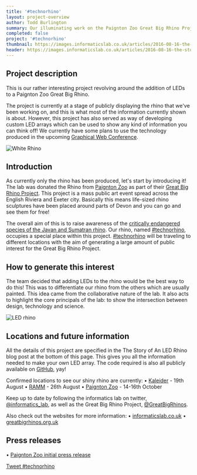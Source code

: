 ```yaml
---
title: '#technorhino'
layout: project-overview
author: Todd Burlington
summary: Our illuminating work on the Paignton Zoo Great Big Rhino Project.
completed: false
project: '#technorhino'
thumbnail: https://images.informaticslab.co.uk/articles/2016-08-16-the-story-of-an-led-rhino/rainbow.JPG
header: https://images.informaticslab.co.uk/articles/2016-08-16-the-story-of-an-led-rhino/header.JPG
---
```

## Project description
This is our rather interesting project revolving around the addition of LEDs to a Paignton Zoo Great Big Rhino.

The project is currently at a stage of publicly displaying the rhino that we've been working on, and this is what most of the information currently shown is about. However, this project has also served as way of developing custom LED arrays which can be used to show any kind of information you can think off! We currently have some plans to use the technology produced in the upcoming [Graphical Web Conference](http://2016.graphicalweb.org).

![White Rhino](https://images.informaticslab.co.uk/articles/2016-08-16-the-story-of-an-led-rhino/white.jpg)

## Introduction
As currently only the rhino has been produced, let's start by introducing it! The lab was donated the Rhino from [Paignton Zoo](http://www.paigntonzoo.org.uk) as part of their [Great Big Rhino Project](http://www.greatbigrhinos.org.uk). This project is a mass public art event spread across the English Riviera and Exeter city. Basically this means life-sized rhino sculptures have been placed around parts of Devon and you can go and see them for free!

The overall aim of this is to raise awareness of the [critically endangered species of the Javan and Sumatran rhino](http://www.greatbigrhinos.org.uk/supporting-conservation). Our rhino, named [#technorhino][#Technorhino], occupies a special place within this project. [#technorhino][#Technorhino] will be traveling to different locations with the aim of generating a large amount of public interest for the Great Big Rhino Project.

## How to generate this interest
The team decided that adding LEDs to the rhino would be the best way to do this! This was to differentiate our rhino from the others which are usually painted. This idea came from the collaborative nature of the lab. It also acts to highlight the core principals of the lab: to show the intersection between design, technology and science.

![LED rhino](https://images.informaticslab.co.uk/articles/2016-08-16-the-story-of-an-led-rhino/disco.gif)

## Locations and future information
All the details of this project are specified in the The Story of An LED Rhino blog post at the bottom of this page. This gives you all the information needed to make your own LED array. The code required is also all publicly available on [GitHub](https://github.com/met-office-lab/molab-rhino-api), yay!

Confirmed locations to see our shiny rhino are currently:
• [Kaleider](http://kaleider.com) - 19th August
• [RAMM](http://www.rammuseum.org.ukd) - 26th August
• [Paignton Zoo](http://www.paigntonzoo.org.uk) - 14-16th October

Keep up to date by following the informatics lab on twitter, [@informatics_lab](https://twitter.com/informatics_lab), as well as the Great Big Rhino Project, [@GreatBigRhinos](https://twitter.com/greatbigrhinos).

Also check out the websites for more information:
• [informaticslab.co.uk](http://www.informaticslab.co.uk)
• [greatbigrhinos.org.uk](http://www.greatbigrhinos.org.uk)

## Press releases
• [Paignton Zoo initial press release ](http://www.greatbigrhinos.org.uk/news/detail/message-on-a-rhino)

<a href="https://twitter.com/intent/tweet?button_hashtag=technorhino" class="twitter-hashtag-button" data-show-count="false">Tweet #technorhino</a><script async src="//platform.twitter.com/widgets.js" charset="utf-8"></script>

[#Technorhino]: https://twitter.com/search?q=%23technorhino&src=typd
